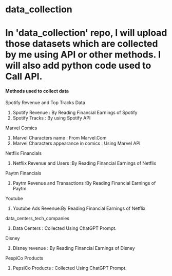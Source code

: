 # data_collection
<h1>In 'data_collection' repo, I will upload those datasets which are collected by me using API or other methods. I will also add python code used to Call API.</h1>

<h4>Methods used to collect data</h4>
<p> Spotify Revenue and Top Tracks Data</p>
<ol>
  <li>Spotify Revenue : By Reading Financial Earnings of Spotify</li>
  <li>Spotify Tracks : By using Spotify API</li>
</ol>

<p>Marvel Comics</p>
<ol>
  <li> Marvel Characters name : From Marvel.Com</li>
  <li>Marvel Characters appearance in comics : Using Marvel API</li>
</ol>

<p>Netflix Financials</p>
<ol>
  <li>Netflix Revenue and Users :By Reading Financial Earnings of Netflix</li>
</ol>

<p>Paytm Financials</p>
<ol>
  <li>Paytm Revenue and Transactions :By Reading Financial Earnings of Paytm</li>
</ol>

<p>Youtube</p>
<ol>
  <li>Youtube Ads Revenue:By Reading Financial Earnings of Netflix</li>
</ol>

<p>data_centers_tech_companies</p>
<ol>
  <li>Data Centers : Collected Using ChatGPT Prompt.</li>
</ol>

<p>Disney</p>
<ol>
  <li>Disney revenue : By Reading Financial Earnings of Disney</li>
</ol>

<p>PespiCo Products</p>
<ol>
  <li>PepsiCo Products : Collected Using ChatGPT Prompt.</li>
</ol>

